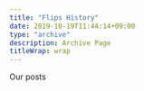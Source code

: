 ```yaml
---
title: "Flips History"
date: 2019-10-19T11:44:14+09:00
type: "archive"
description: Archive Page
titleWrap: wrap
---
```


Our posts
